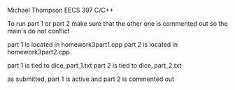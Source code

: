 Michael Thompson
EECS 397 C/C++

To run part 1 or part 2 make sure that the other one is commented out so the main's do not conflict

part 1 is located in homework3part1.cpp
part 2 is located in homework3part2.cpp

part 1 is tied to dice_part_1.txt
part 2 is tied to dice_part_2.txt

as submitted, part 1 is active and part 2 is commented out